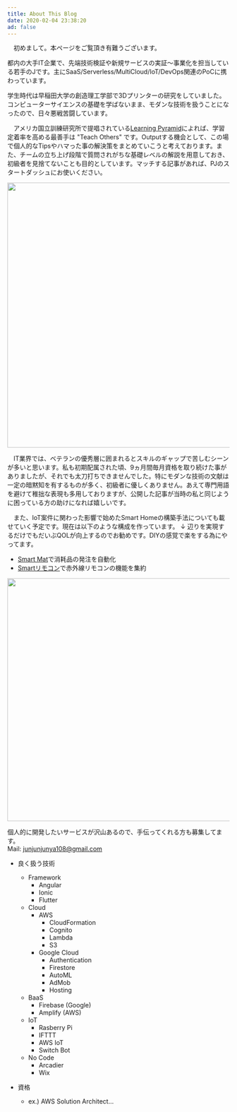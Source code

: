 ```yaml
---
title: About This Blog
date: 2020-02-04 23:38:20
ad: false
---
```


　初めまして。本ページをご覧頂き有難うございます。  

都内の大手IT企業で、先端技術検証や新規サービスの実証～事業化を担当している若手のJです。主にSaaS/Serverless/MultiCloud/IoT/DevOps関連のPoCに携わっています。  

学生時代は早稲田大学の創造理工学部で3Dプリンターの研究をしていました。コンピューターサイエンスの基礎を学ばないまま、モダンな技術を扱うことになったので、日々悪戦苦闘しています。
  
　アメリカ国立訓練研究所で提唱されている[Learning Pyramid](https://www.researchgate.net/figure/Learning-Pyramid-developed-by-National-Training-Laboratories-7_fig1_302480305)によれば、学習定着率を高める最善手は "Teach Others" です。Outputする機会として、この場で個人的なTipsやハマった事の解決策をまとめていこうと考えております。また、チームの立ち上げ段階で質問されがちな基礎レベルの解説を用意しておき、初級者を見捨てないことも目的としています。マッチする記事があれば、PJのスタートダッシュにお使いください。  
  
<div style="text-align:center;">
<img src="https://user-images.githubusercontent.com/41946222/73755094-dd3c0f00-47a8-11ea-9ec5-e1e537559054.png" height="600px" width="600px">
</div>
  
　IT業界では、ベテランの優秀層に囲まれるとスキルのギャップで苦しむシーンが多いと思います。私も初期配属された頃、9ヵ月間毎月資格を取り続けた事がありましたが、それでも太刀打ちできませんでした。特にモダンな技術の文献は一定の暗黙知を有するものが多く、初級者に優しくありません。あえて専門用語を避けて稚拙な表現も多用しておりますが、公開した記事が当時の私と同じように困っている方の助けになれば嬉しいです。  
  
　また、IoT案件に関わった影響で始めたSmart Homeの構築手法についても載せていく予定です。現在は以下のような構成を作っています。 ↓ 辺りを実現するだけでもだいぶQOLが向上するのでお勧めです。DIYの感覚で楽をする為にやってます。
- [Smart Mat](https://amzn.to/33mE08M)で消耗品の発注を自動化
- [Smartリモコン](https://amzn.to/2x2nLS8)で赤外線リモコンの機能を集約


<div style="text-align:center;">
<img src="https://user-images.githubusercontent.com/41946222/75523195-e2f6de80-5a4e-11ea-94fd-862c110cd075.PNG" height="550px" width="900px">
</div>

個人的に開発したいサービスが沢山あるので、手伝ってくれる方も募集してます。  
Mail: junjunjunya108@gmail.com  


- 良く扱う技術
    - Framework
        - Angular
        - Ionic
        - Flutter
    - Cloud
        - AWS
            - CloudFormation
            - Cognito
            - Lambda
            - S3
        - Google Cloud
            - Authentication
            - Firestore
            - AutoML
            - AdMob
            - Hosting
    - BaaS
        - Firebase (Google)
        - Amplify (AWS)
    - IoT
        - Rasberry Pi
        - IFTTT
        - AWS IoT
        - Switch Bot
    - No Code
        - Arcadier
        - Wix

- 資格
    - ex.) AWS Solution Architect...
